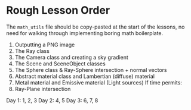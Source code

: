 # Rough Lesson Order

The `math_utils` file should be copy-pasted at the start of the lessons, no need for walking through implementing boring math boilerplate.

1. Outputting a PNG image
2. The Ray class
3. The Camera class and creating a sky gradient
4. The Scene and SceneObject classes
5. The Sphere class & Ray-Sphere intersection + normal vectors
6. Abstract material class and Lambertian (diffuse) material
7. Metal material and Emissive material (Light sources)
If time permits:
8. Ray-Plane intersection

Day 1: 1, 2, 3
Day 2: 4, 5
Day 3: 6, 7, 8